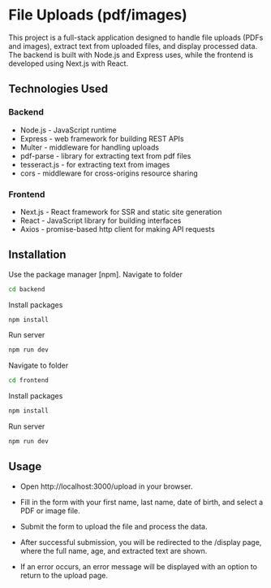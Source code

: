 # File Uploads (pdf/images)

This project is a full-stack application designed to handle file uploads (PDFs and images), extract text from uploaded files, and display processed data. The backend is built with Node.js and Express uses, while the frontend is developed using Next.js with React.

## Technologies Used
### Backend
- Node.js - JavaScript runtime
- Express - web framework for building REST APIs
- Multer - middleware for handling uploads
- pdf-parse - library for extracting text from pdf files
- tesseract.js - for extracting text from images
- cors - middleware for cross-origins resource sharing

### Frontend
- Next.js - React framework for SSR and static site generation
- React - JavaScript library for building interfaces
- Axios - promise-based http client for making API requests



## Installation

Use the package manager [npm].
 Navigate to folder
```bash
cd backend
```
Install packages

```bash
npm install
```

Run server 
```bash
npm run dev
```

 Navigate to folder
```bash
cd frontend
```
Install packages

```bash
npm install
```

Run server 
```bash
npm run dev
```

## Usage
- Open http://localhost:3000/upload in your browser.



- Fill in the form with your first name, last name, date of birth, and select a PDF or image file.



- Submit the form to upload the file and process the data.

- After successful submission, you will be redirected to the /display page, where the full name, age, and extracted text are shown.


- If an error occurs, an error message will be displayed with an option to return to the upload page.
